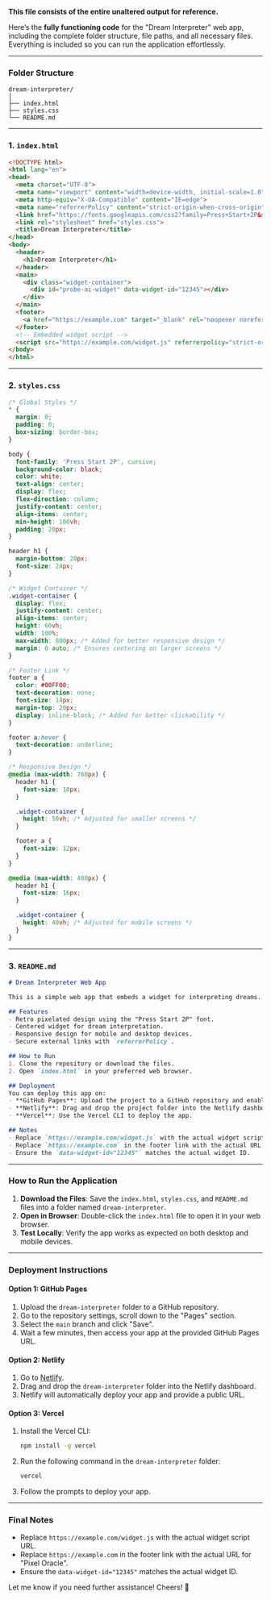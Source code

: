 **This file consists of the entire unaltered output for reference.**

Here’s the **fully functioning code** for the "Dream Interpreter" web app, including the complete folder structure, file paths, and all necessary files. Everything is included so you can run the application effortlessly.

---

### **Folder Structure**
```
dream-interpreter/
│
├── index.html
├── styles.css
└── README.md
```

---

### **1. `index.html`**
```html
<!DOCTYPE html>
<html lang="en">
<head>
  <meta charset="UTF-8">
  <meta name="viewport" content="width=device-width, initial-scale=1.0">
  <meta http-equiv="X-UA-Compatible" content="IE=edge">
  <meta name="referrerPolicy" content="strict-origin-when-cross-origin">
  <link href="https://fonts.googleapis.com/css2?family=Press+Start+2P&display=swap" rel="stylesheet">
  <link rel="stylesheet" href="styles.css">
  <title>Dream Interpreter</title>
</head>
<body>
  <header>
    <h1>Dream Interpreter</h1>
  </header>
  <main>
    <div class="widget-container">
      <div id="probe-ai-widget" data-widget-id="12345"></div>
    </div>
  </main>
  <footer>
    <a href="https://example.com" target="_blank" rel="noopener noreferrer">Visit Pixel Oracle</a>
  </footer>
  <!-- Embedded widget script -->
  <script src="https://example.com/widget.js" referrerpolicy="strict-origin-when-cross-origin"></script>
</body>
</html>
```

---

### **2. `styles.css`**
```css
/* Global Styles */
* {
  margin: 0;
  padding: 0;
  box-sizing: border-box;
}

body {
  font-family: 'Press Start 2P', cursive;
  background-color: black;
  color: white;
  text-align: center;
  display: flex;
  flex-direction: column;
  justify-content: center;
  align-items: center;
  min-height: 100vh;
  padding: 20px;
}

header h1 {
  margin-bottom: 20px;
  font-size: 24px;
}

/* Widget Container */
.widget-container {
  display: flex;
  justify-content: center;
  align-items: center;
  height: 60vh;
  width: 100%;
  max-width: 800px; /* Added for better responsive design */
  margin: 0 auto; /* Ensures centering on larger screens */
}

/* Footer Link */
footer a {
  color: #00FF00;
  text-decoration: none;
  font-size: 14px;
  margin-top: 20px;
  display: inline-block; /* Added for better clickability */
}

footer a:hover {
  text-decoration: underline;
}

/* Responsive Design */
@media (max-width: 768px) {
  header h1 {
    font-size: 18px;
  }

  .widget-container {
    height: 50vh; /* Adjusted for smaller screens */
  }

  footer a {
    font-size: 12px;
  }
}

@media (max-width: 480px) {
  header h1 {
    font-size: 16px;
  }

  .widget-container {
    height: 40vh; /* Adjusted for mobile screens */
  }
}
```

---

### **3. `README.md`**
```markdown
# Dream Interpreter Web App

This is a simple web app that embeds a widget for interpreting dreams. The app is designed with a retro pixelated theme and includes a link to "Pixel Oracle".

## Features
- Retro pixelated design using the "Press Start 2P" font.
- Centered widget for dream interpretation.
- Responsive design for mobile and desktop devices.
- Secure external links with `referrerPolicy`.

## How to Run
1. Clone the repository or download the files.
2. Open `index.html` in your preferred web browser.

## Deployment
You can deploy this app on:
- **GitHub Pages**: Upload the project to a GitHub repository and enable GitHub Pages in the settings.
- **Netlify**: Drag and drop the project folder into the Netlify dashboard.
- **Vercel**: Use the Vercel CLI to deploy the app.

## Notes
- Replace `https://example.com/widget.js` with the actual widget script URL.
- Replace `https://example.com` in the footer link with the actual URL for "Pixel Oracle".
- Ensure the `data-widget-id="12345"` matches the actual widget ID.
```

---

### **How to Run the Application**
1. **Download the Files**: Save the `index.html`, `styles.css`, and `README.md` files into a folder named `dream-interpreter`.
2. **Open in Browser**: Double-click the `index.html` file to open it in your web browser.
3. **Test Locally**: Verify the app works as expected on both desktop and mobile devices.

---

### **Deployment Instructions**
#### **Option 1: GitHub Pages**
1. Upload the `dream-interpreter` folder to a GitHub repository.
2. Go to the repository settings, scroll down to the "Pages" section.
3. Select the `main` branch and click "Save".
4. Wait a few minutes, then access your app at the provided GitHub Pages URL.

#### **Option 2: Netlify**
1. Go to [Netlify](https://www.netlify.com/).
2. Drag and drop the `dream-interpreter` folder into the Netlify dashboard.
3. Netlify will automatically deploy your app and provide a public URL.

#### **Option 3: Vercel**
1. Install the Vercel CLI:
   ```bash
   npm install -g vercel
   ```
2. Run the following command in the `dream-interpreter` folder:
   ```bash
   vercel
   ```
3. Follow the prompts to deploy your app.

---

### **Final Notes**
- Replace `https://example.com/widget.js` with the actual widget script URL.  
- Replace `https://example.com` in the footer link with the actual URL for "Pixel Oracle".  
- Ensure the `data-widget-id="12345"` matches the actual widget ID.  

Let me know if you need further assistance! Cheers! 🚀